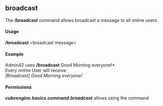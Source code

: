 ## broadcast ##
The **/broadcast** command allows broadcast a message to all online users.

#### Usage ####
**/broadcast** <broadcast message\>

#### Example ####
Admin42 uses **/broadcast** Good Morning everyone!*  
Every online User will receive  
*[Broadcast] Good Morning everyone!*

#### Permissions ####
***cubeengine.basics.command.broadcast*** allows using the command
